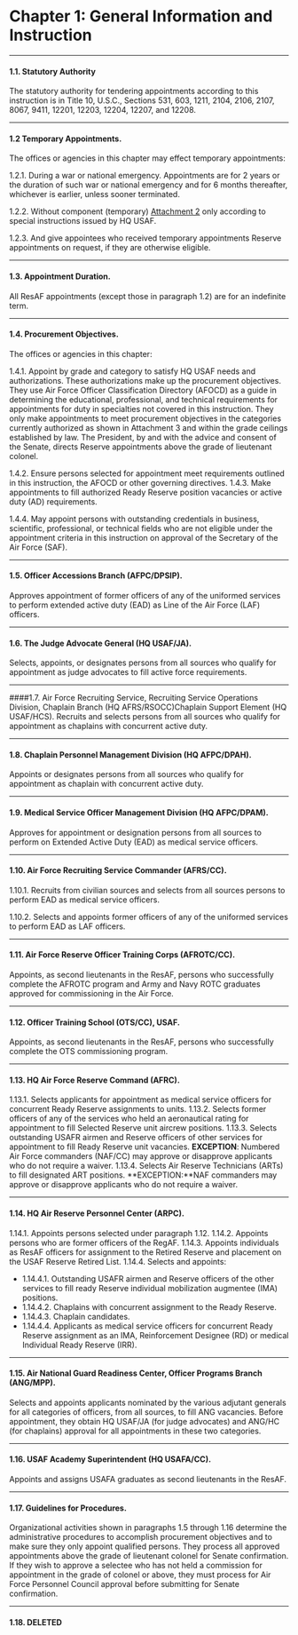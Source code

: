 # Chapter 1: General Information and Instruction
---

#### 1.1. Statutory Authority 
The statutory authority for tendering appointments according to this instruction is in Title 10, U.S.C., Sections 531, 603, 1211, 2104, 2106, 2107, 8067, 9411, 12201, 12203, 12204, 12207, and 12208. 

---
#### 1.2 Temporary Appointments. 
The offices or agencies in this chapter may effect temporary appointments:

1.2.1. During a war or national emergency. Appointments are for 2 years or the duration of such war or national emergency and for 6 months thereafter, whichever is earlier, unless sooner terminated. 

1.2.2. Without component (temporary) [Attachment 2](./attachments/attachment2.md) only according to special instructions issued by HQ USAF. 

1.2.3. And give appointees who received temporary appointments Reserve appointments on request, if they are otherwise eligible. 

---

#### 1.3. Appointment Duration.
All ResAF appointments (except those in paragraph 1.2) are for an indefinite term. 

---

#### 1.4. Procurement Objectives.
The offices or agencies in this chapter: 

1.4.1. Appoint by grade and category to satisfy HQ USAF needs and authorizations. These authorizations make up the procurement objectives. They use Air Force Officer Classification Directory (AFOCD) as a guide in determining the educational, professional, and technical requirements for appointments for duty in specialties not covered in this instruction. They only make appointments to meet procurement objectives in the categories currently authorized as shown in Attachment 3 and within the grade ceilings established by law. The President, by and with the advice and consent of the Senate, directs Reserve appointments above the grade of lieutenant colonel.

1.4.2. Ensure persons selected for appointment meet requirements outlined in this instruction, the AFOCD or other governing directives. 
1.4.3. Make appointments to fill authorized Ready Reserve position vacancies or active duty (AD) requirements. 

1.4.4. May appoint persons with outstanding credentials in business, scientific, professional, or technical fields who are not eligible under the appointment criteria in this instruction on approval of the Secretary of the Air Force (SAF). 

---


#### 1.5. Officer Accessions Branch (AFPC/DPSIP).
Approves appointment of former officers of any of the uniformed services to perform extended active duty (EAD) as Line of the Air Force (LAF) officers.

---

#### 1.6. The Judge Advocate General (HQ USAF/JA).
Selects, appoints, or designates persons from all sources who qualify for appointment as judge advocates to fill active force requirements. 

---

####1.7. Air Force Recruiting Service, Recruiting Service Operations Division, Chaplain Branch (HQ AFRS/RSOCC)Chaplain Support Element (HQ USAF/HCS).
Recruits and selects persons from all sources who qualify for appointment as chaplains with concurrent active duty. 

---

#### 1.8. Chaplain Personnel Management Division (HQ AFPC/DPAH).
Appoints or designates persons from all sources who qualify for appointment as chaplain with concurrent active duty. 

---

#### 1.9. Medical Service Officer Management Division (HQ AFPC/DPAM).
Approves for appointment or designation persons from all sources to perform on Extended Active Duty (EAD) as medical service officers. 

---

#### 1.10. Air Force Recruiting Service Commander (AFRS/CC).
1.10.1. Recruits from civilian sources and selects from all sources persons to perform EAD as medical service officers.

1.10.2. Selects and appoints former officers of any of the uniformed services to perform EAD as LAF officers.

---

#### 1.11. Air Force Reserve Officer Training Corps (AFROTC/CC).
Appoints, as second lieutenants in the ResAF, persons who successfully complete the AFROTC program and Army and Navy ROTC graduates approved for commissioning in the Air Force. 

---

#### 1.12. Officer Training School (OTS/CC), USAF.
Appoints, as second lieutenants in the ResAF, persons who successfully complete the OTS commissioning program. 

---

#### 1.13. HQ Air Force Reserve Command (AFRC).
1.13.1. Selects applicants for appointment as medical service officers for concurrent Ready Reserve assignments to units. 
1.13.2. Selects former officers of any of the services who held an aeronautical rating for appointment to fill Selected Reserve unit aircrew positions. 
1.13.3. Selects outstanding USAFR airmen and Reserve officers of other services for appointment to fill Ready Reserve unit vacancies. 
**EXCEPTION**: Numbered Air Force commanders (NAF/CC) may approve or disapprove applicants who do not require a waiver. 
1.13.4. Selects Air Reserve Technicians (ARTs) to fill designated ART positions. **EXCEPTION:**NAF commanders may approve or disapprove applicants who do not require a waiver. 

---
#### 1.14. HQ Air Reserve Personnel Center (ARPC).
1.14.1. Appoints persons selected under paragraph 1.12. 
1.14.2. Appoints persons who are former officers of the RegAF. 
1.14.3. Appoints individuals as ResAF officers for assignment to the Retired Reserve and placement on the USAF Reserve Retired List. 
1.14.4. Selects and appoints:
+ 1.14.4.1. Outstanding USAFR airmen and Reserve officers of the other services to fill ready Reserve individual mobilization augmentee (IMA) positions. 
+ 1.14.4.2. Chaplains with concurrent assignment to the Ready Reserve. 
+ 1.14.4.3. Chaplain candidates. 
+ 1.14.4.4. Applicants as medical service officers for concurrent Ready Reserve assignment as an IMA, Reinforcement Designee (RD) or medical Individual Ready Reserve (IRR). 

---

#### 1.15. Air National Guard Readiness Center, Officer Programs Branch (ANG/MPP).
Selects and appoints applicants nominated by the various adjutant generals for all categories of officers, from all sources, to fill ANG vacancies. Before appointment, they obtain HQ USAF/JA (for judge advocates) and ANG/HC (for chaplains) approval for all appointments in these two categories. 

---

#### 1.16. USAF Academy Superintendent (HQ USAFA/CC).
Appoints and assigns USAFA graduates as second lieutenants in the ResAF.

---

#### 1.17. Guidelines for Procedures.
Organizational activities shown in paragraphs 1.5 through 1.16 determine the administrative procedures to accomplish procurement objectives and to make sure they only appoint qualified persons. They process all approved appointments above the grade of lieutenant colonel for Senate confirmation. If they wish to approve a selectee who has not held a commission for appointment in the grade of colonel or above, they must process for Air Force Personnel Council approval before submitting for Senate confirmation. 

---

#### 1.18. DELETED
